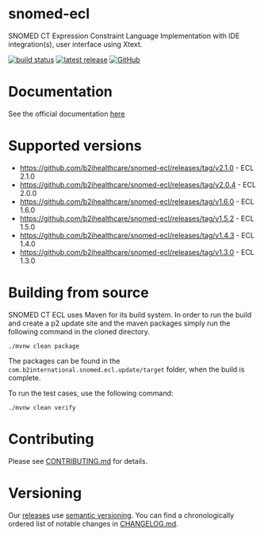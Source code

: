 # snomed-ecl

SNOMED CT Expression Constraint Language Implementation with IDE integration(s), user interface using Xtext.

[![build status](https://img.shields.io/github/workflow/status/b2ihealthcare/snomed-ecl/Java%20CI/main?style=flat-square)](https://github.com/b2ihealthcare/snomed-ecl/actions)
[![latest release](https://img.shields.io/github/tag/b2ihealthcare/snomed-ecl.svg?style=flat-square)](https://github.com/b2ihealthcare/snomed-ecl/releases/tag/v2.1.0)
[![GitHub](https://img.shields.io/github/license/b2ihealthcare/snomed-ecl.svg?style=flat-square)](https://github.com/b2ihealthcare/snomed-ecl/blob/main/LICENSE)

# Documentation

See the official documentation [here](http://snomed.org/ecl)

# Supported versions

* https://github.com/b2ihealthcare/snomed-ecl/releases/tag/v2.1.0 - ECL 2.1.0
* https://github.com/b2ihealthcare/snomed-ecl/releases/tag/v2.0.4 - ECL 2.0.0
* https://github.com/b2ihealthcare/snomed-ecl/releases/tag/v1.6.0 - ECL 1.6.0
* https://github.com/b2ihealthcare/snomed-ecl/releases/tag/v1.5.2 - ECL 1.5.0
* https://github.com/b2ihealthcare/snomed-ecl/releases/tag/v1.4.3 - ECL 1.4.0
* https://github.com/b2ihealthcare/snomed-ecl/releases/tag/v1.3.0 - ECL 1.3.0

# Building from source

SNOMED CT ECL uses Maven for its build system. In order to run the build and create a p2 update site and the maven packages simply run the following command in the cloned directory. 

    ./mvnw clean package

The packages can be found in the `com.b2international.snomed.ecl.update/target` folder, when the build is complete.

To run the test cases, use the following command:

    ./mvnw clean verify

# Contributing

Please see [CONTRIBUTING.md](CONTRIBUTING.md) for details.

# Versioning

Our [releases](https://github.com/b2ihealthcare/snomed-ecl/releases) use [semantic versioning](http://semver.org). You can find a chronologically ordered list of notable changes in [CHANGELOG.md](CHANGELOG.md).
